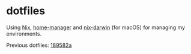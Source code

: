 # dotfiles

Using [Nix](https://nixos.org), [home-manager](https://github.com/nix-community/home-manager) and [nix-darwin](https://github.com/LnL7/nix-darwin) (for macOS) for managing my environments.

Previous dotfiles: [189582a](https://github.com/tmn/dotfiles/tree/189582ae752daa7eacdc1b4338321cbf8dbdb55b)
